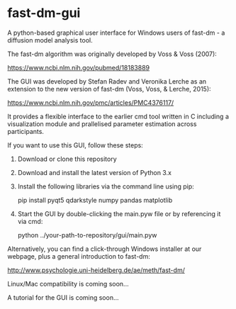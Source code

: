# fast-dm-gui
A python-based graphical user interface for Windows users of fast-dm - a diffusion model analysis tool. 

The fast-dm algorithm was originally developed by Voss & Voss (2007):

https://www.ncbi.nlm.nih.gov/pubmed/18183889

The GUI was developed by Stefan Radev and Veronika Lerche as an extension to the new version of fast-dm (Voss, Voss, & Lerche, 2015): 

https://www.ncbi.nlm.nih.gov/pmc/articles/PMC4376117/

It provides a flexible interface to the earlier cmd tool written in C including a visualization module and prallelised parameter estimation across participants.

If you want to use this GUI, follow these steps:

1. Download or clone this repository

2. Download and install the latest version of Python 3.x

3. Install the following libraries via the command line using pip:

   pip install pyqt5 qdarkstyle numpy pandas matplotlib
  
4. Start the GUI by double-clicking the main.pyw file or by referencing it via cmd:

   python ../your-path-to-repository/gui/main.pyw
   
Alternatively, you can find a click-through Windows installer at our webpage, plus a general introduction to fast-dm:

http://www.psychologie.uni-heidelberg.de/ae/meth/fast-dm/

Linux/Mac compatibility is coming soon...

A tutorial for the GUI is coming soon...
